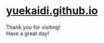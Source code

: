 # <a href='https://yuekaidi.github.io'>yuekaidi.github.io</a>
Thank you for visiting! <br>
Have a great day!
